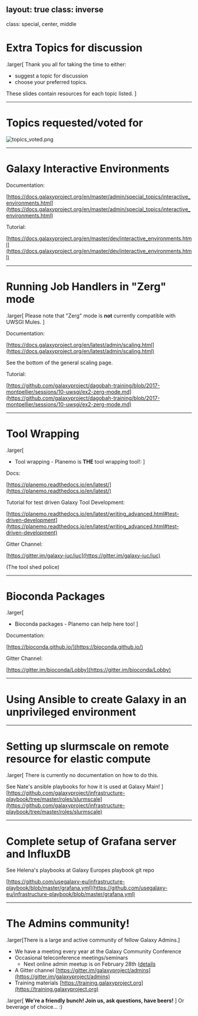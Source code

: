 layout: true
class: inverse
---
class: special, center, middle

# Extra Topics for discussion
.larger[
Thank you all for taking the time to either:
* suggest a topic for discussion
* choose your preferred topics.

These slides contain resources for each topic listed.
]

---

# Topics requested/voted for

![topics_voted.png](images/topics_voted.png)

---

# Galaxy Interactive Environments

Documentation:

[https://docs.galaxyproject.org/en/master/admin/special_topics/interactive_environments.html](https://docs.galaxyproject.org/en/master/admin/special_topics/interactive_environments.html)

Tutorial:

[https://docs.galaxyproject.org/en/master/dev/interactive_environments.html](https://docs.galaxyproject.org/en/master/dev/interactive_environments.html)

---

# Running Job Handlers in "Zerg" mode

.larger[
Please note that "Zerg" mode is **not** currently compatible with UWSGI Mules.
]

Documentation:

[https://docs.galaxyproject.org/en/latest/admin/scaling.html](https://docs.galaxyproject.org/en/latest/admin/scaling.html)

See the bottom of the general scaling page.

Tutorial:

[https://github.com/galaxyproject/dagobah-training/blob/2017-montpellier/sessions/10-uwsgi/ex2-zerg-mode.md](https://github.com/galaxyproject/dagobah-training/blob/2017-montpellier/sessions/10-uwsgi/ex2-zerg-mode.md)

---

# Tool Wrapping

.larger[
* Tool wrapping - Planemo is **THE** tool wrapping tool!:
]

Docs:

[https://planemo.readthedocs.io/en/latest/](https://planemo.readthedocs.io/en/latest/)

Tutorial for test driven Galaxy Tool Development:

[https://planemo.readthedocs.io/en/latest/writing_advanced.html#test-driven-development](https://planemo.readthedocs.io/en/latest/writing_advanced.html#test-driven-development)

Gitter Channel:

[https://gitter.im/galaxy-iuc/iuc](https://gitter.im/galaxy-iuc/iuc)

(The tool shed police)

---

# Bioconda Packages

.larger[
* Bioconda packages - Planemo can help here too!
]

Documentation:

[https://bioconda.github.io/](https://bioconda.github.io/)

Gitter Channel:

[https://gitter.im/bioconda/Lobby](https://gitter.im/bioconda/Lobby)

---

# Using Ansible to create Galaxy in an unprivileged environment


---

# Setting up slurmscale on remote resource for elastic compute

.larger[
There is currently no documentation on how to do this.

See Nate's ansible playbooks for how it is used at Galaxy Main!
]
[https://github.com/galaxyproject/infrastructure-playbook/tree/master/roles/slurmscale](https://github.com/galaxyproject/infrastructure-playbook/tree/master/roles/slurmscale)

---

# Complete setup of Grafana server and InfluxDB

See Helena's playbooks at Galaxy Europes playbook git repo

[https://github.com/usegalaxy-eu/infrastructure-playbook/blob/master/grafana.yml](https://github.com/usegalaxy-eu/infrastructure-playbook/blob/master/grafana.yml)

---

# The Admins community!

.larger[There is a large and active community of fellow Galaxy Admins.]

* We have a meeting every year at the Galaxy Community Conference
* Occasional teleconference meetings/seminars
    * Next online admin meetup is on February 28th ([details](https://galaxyproject.org/community/galaxy-admins/meetups/2019-02-28/)
* A Gitter channel [https://gitter.im/galaxyproject/admins](https://gitter.im/galaxyproject/admins)
* Training materials [https://training.galaxyproject.org](https://training.galaxyproject.org)

.larger[
**We're a friendly bunch! Join us, ask questions, have beers!**
]
Or beverage of choice... :)
